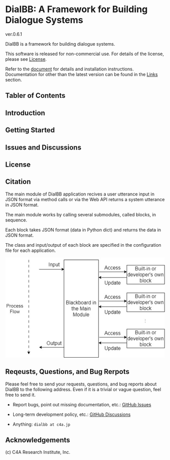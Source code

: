 # DialBB: A Framework for Building Dialogue Systems

ver.0.6.1

DialBB is a framework for building dialogue systems.

This software is released for non-commercial use. For details of the license, please see [License](LICENSE-en).

Refer to the [document](https://c4a-ri.github.io/dialbb/document-en/build/html/) for details and installation instructions. Documentation for other than the latest version can be found in the [Links](https://c4a-ri.github.io/dialbb/) section.

## Tabler of Contents

## Introduction

## Getting Started

## Issues and Discussions

## License

## Citation

The main module of DialBB application recives a user utterance input in JSON format via method calls or via the Web API returns a system utterance in JSON format.


The main module works by calling several submodules, called blocks, in sequence.

Each block takes JSON format (data in Python dict) and returns the data in JSON format.


The class and input/output of each block are specified in the configuration file for
each application.


![dialbb-arch-en](docs/images/dialbb-arch-en.jpg)

## Reqeusts, Questions, and Bug Rerpots

Please feel free to send your requests, questions, and bug reports about DialBB to the following
address. Even if it is a trivial or vague question, feel free to send it.


- Report bugs, point out missing documentation, etc.: [GitHub Issues](https://github.com/c4a-ri/dialbb/issues)

- Long-term development policy, etc.: [GitHub Discussions](https://github.com/c4a-ri/dialbb/discussions)

- Anything: `dialbb at c4a.jp`

## Acknowledgements

(c) C4A Research Institute, Inc.


